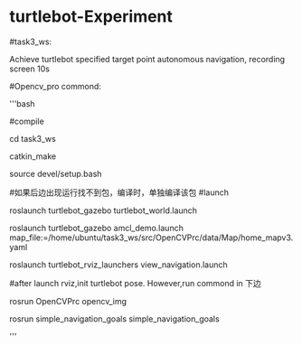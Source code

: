 # turtlebot-Experiment

#task3_ws:

 Achieve turtlebot specified target point autonomous navigation, recording screen 10s
 
#Opencv_pro commond:

'''bash

#compile

cd task3_ws

catkin_make

source  devel/setup.bash 

#如果后边出现运行找不到包，编译时，单独编译该包
#launch 

roslaunch turtlebot_gazebo turtlebot_world.launch

roslaunch turtlebot_gazebo amcl_demo.launch map_file:=/home/ubuntu/task3_ws/src/OpenCVPrc/data/Map/home_mapv3.yaml

roslaunch turtlebot_rviz_launchers view_navigation.launch

#after launch rviz,init turtlebot pose. However,run commond in 下边

rosrun OpenCVPrc opencv_img

rosrun simple_navigation_goals simple_navigation_goals

'''
